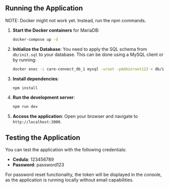 ## Running the Application

NOTE: Docker might not work yet. Instead, run the npm commands.

1. **Start the Docker containers** for MariaDB:

   ```bash
   docker-compose up -d
   ```

2. **Initialize the Database**:
   You need to apply the SQL schema from `db/init.sql` to your database. This can be done using a MySQL client or by running:

   ```bash
   docker exec -i care-connect_db_1 mysql -uroot -pAdminroot123 < db/init.sql
   ```

3. **Install dependencies**:

   ```bash
   npm install
   ```

4. **Run the development server**:

   ```bash
   npm run dev
   ```

5. **Access the application**:
   Open your browser and navigate to `http://localhost:3000`.

## Testing the Application

You can test the application with the following credentials:

- **Cedula**: 123456789
- **Password**: password123

For password reset functionality, the token will be displayed in the console, as the application is running locally without email capabilities.
